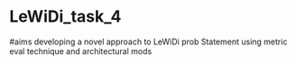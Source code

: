 # LeWiDi_task_4
#aims developing a novel approach to LeWiDi prob Statement using metric eval technique and architectural mods
